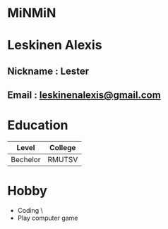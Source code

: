 # MiNMiN
# Leskinen Alexis
## Nickname : Lester
## Email : leskinenalexis@gmail.com
# Education
| Level | College |
| -------- | --------- |
| Bechelor | RMUTSV |
# Hobby
- Coding \
- Play computer game

